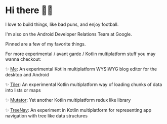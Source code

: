 # Hi there 👋🏿
I love to build things, like bad puns, and enjoy football. 

I'm also on the Android Developer Relations Team at Google.

Pinned are a few of my favorite things.

For more experimental / avant garde / Kotlin multiplatform stuff you may wanna checkout:

✨ [Me](https://github.com/tunjid/me): An experimental Kotlin multiplatform WYSIWYG blog editor for the desktop and Android

✨ [Tiler](https://github.com/tunjid/Tiler): An experimental Kotlin multiplatform way of loading chunks of data into lists or maps

✨ [Mutator](https://github.com/tunjid/Mutator): Yet another Kotlin multiplatform redux like library

✨ [TreeNav](https://github.com/tunjid/treeNav): An experiment in Kotlin multiplatform for representing app navigation with tree like data structures


<!--
**tunjid/tunjid** is a ✨ _special_ ✨ repository because its `README.md` (this file) appears on your GitHub profile.

Here are some ideas to get you started:

- 🔭 I’m currently working on ...
- 🌱 I’m currently learning ...
- 👯 I’m looking to collaborate on ...
- 🤔 I’m looking for help with ...
- 💬 Ask me about ...
- 📫 How to reach me: ...
- 😄 Pronouns: ...
- ⚡ Fun fact: ...
-->
